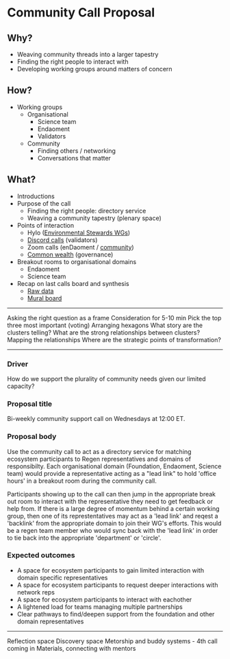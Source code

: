 # Community Call Proposal

## Why?
- Weaving community threads into a larger tapestry
- Finding the right people to interact with
- Developing working groups around matters of concern

## How? 
- Working groups
	- Organisational
		- Science team
		- Endaoment
		- Validators
	- Community
		- Finding others / networking
		- Conversations that matter

## What?
- Introductions
- Purpose of the call
	- Finding the right people: directory service
	- Weaving a community tapestry (plenary space)
- Points of interaction
	- Hylo ([Environmental Stewards WGs](https://www.hylo.com/groups/enviro-stewardship-framework))
	- [Discord calls](https://discord.gg/SJNayapCD9) (validators)
	- Zoom calls (enDaoment / [community]([https://zoom.us/j/95994221562](https://zoom.us/j/95994221562)))
	- [Common wealth](https://commonwealth.im/regen) (governance)
- Breakout rooms to organisational domains
	- Endaoment
	- Science team
- Recap on last calls board and synthesis
	- [Raw data](https://github.com/Joshfairhead/Obsidian/blob/main/Immanent/Regen%20Foundation/Archive/Community%20Call%20Retrospective.md)
	- [Mural board](https://app.mural.co/t/regenfoundation4191/m/regenfoundation4191/1644406344123/acaaacaaef81d50a545be49cee0be5615464ff4a?sender=u70ef79b0a9c38c2d8ebd9946)

--- 

Asking the right question as a frame
Consideration for 5-10 min
Pick the top three most important (voting)
Arranging hexagons
What story are the clusters telling? What are the strong relationships between clusters? 
Mapping the relationships
Where are the strategic points of transformation?




---
### Driver
How do we support the plurality of community needs given our limited capacity? 

### Proposal title
Bi-weekly community support call on Wednesdays at 12:00 ET.

### Proposal body
Use the community call to act as a directory service for matching ecosystem participants to Regen representatives and domains of responsibilty. Each organisational domain (Foundation, Endaoment, Science team) would provide a representative acting as a "lead link" to hold 'office hours' in a breakout room during the community call. 

Participants showing up to the call can then jump in the appropriate break out room to interact with the representative they need to get feedback or help from. If there is a large degree of momentum behind a certain working group, then one of its represtentatives may act as a 'lead link' and reqest a 'backlink' from the appropriate domain to join their WG's efforts. This would be a regen team member who would sync back with the 'lead link' in order to tie back into the appropriate 'department' or 'circle'.


### Expected outcomes
- A space for ecosystem participants to gain limited interaction with domain specific representatives
- A space for ecosystem participants to request deeper interactions with network reps
- A space for ecosystem participants to interact with eachother
- A lightened load for teams managing multiple partnerships 
- Clear pathways to find/deepen support from the foundation and other domain representatives


----

Reflection space
Discovery space
Metorship and buddy systems - 4th call coming in
Materials, connecting with mentors